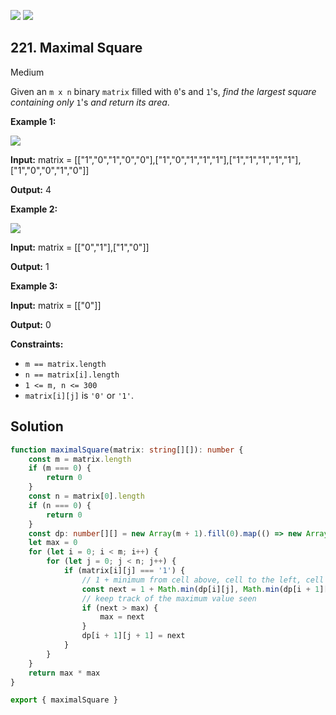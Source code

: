 [![](https://img.shields.io/github/stars/LeetCode-Top-Interview-150/LeetCode-Top-Interview-150?label=Stars&style=flat-square)](https://github.com/LeetCode-Top-Interview-150/LeetCode-Top-Interview-150)
[![](https://img.shields.io/github/forks/LeetCode-Top-Interview-150/LeetCode-Top-Interview-150?label=Fork%20me%20on%20GitHub%20&style=flat-square)](https://github.com/LeetCode-Top-Interview-150/LeetCode-Top-Interview-150/fork)

## 221\. Maximal Square

Medium

Given an `m x n` binary `matrix` filled with `0`'s and `1`'s, _find the largest square containing only_ `1`'s _and return its area_.

**Example 1:**

![](https://assets.leetcode.com/uploads/2020/11/26/max1grid.jpg)

**Input:** matrix = \[\["1","0","1","0","0"],["1","0","1","1","1"],["1","1","1","1","1"],["1","0","0","1","0"]]

**Output:** 4 

**Example 2:**

![](https://assets.leetcode.com/uploads/2020/11/26/max2grid.jpg)

**Input:** matrix = \[\["0","1"],["1","0"]]

**Output:** 1 

**Example 3:**

**Input:** matrix = \[\["0"]]

**Output:** 0 

**Constraints:**

*   `m == matrix.length`
*   `n == matrix[i].length`
*   `1 <= m, n <= 300`
*   `matrix[i][j]` is `'0'` or `'1'`.

## Solution

```typescript
function maximalSquare(matrix: string[][]): number {
    const m = matrix.length
    if (m === 0) {
        return 0
    }
    const n = matrix[0].length
    if (n === 0) {
        return 0
    }
    const dp: number[][] = new Array(m + 1).fill(0).map(() => new Array(n + 1).fill(0))
    let max = 0
    for (let i = 0; i < m; i++) {
        for (let j = 0; j < n; j++) {
            if (matrix[i][j] === '1') {
                // 1 + minimum from cell above, cell to the left, cell diagonal upper-left
                const next = 1 + Math.min(dp[i][j], Math.min(dp[i + 1][j], dp[i][j + 1]))
                // keep track of the maximum value seen
                if (next > max) {
                    max = next
                }
                dp[i + 1][j + 1] = next
            }
        }
    }
    return max * max
}

export { maximalSquare }
```